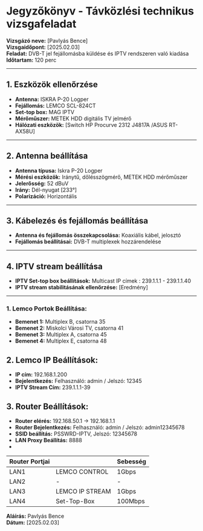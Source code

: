 # Jegyzőkönyv - Távközlési technikus vizsgafeladat

**Vizsgázó neve:** [Pavlyás Bence]  
**Vizsgaidőpont:** [2025.02.03]  
**Feladat:** DVB-T jel fejállomásba küldése és IPTV rendszeren való kiadása  
**Időtartam:** 120 perc

---

## 1. Eszközök ellenőrzése
- **Antenna:** ISKRA P-20 Logper
- **Fejállomás:** LEMCO SCL-824CT
- **Set-top box:** MAG IPTV
- **Mérőműszer:** METEK HDD digitális TV jelmérő
- **Hálózati eszközök:** [Switch HP Procurve 2312 J4817A /ASUS RT-AX58U]

---

## 2. Antenna beállítása
- **Antenna típusa:** Iskra P-20 Logper
- **Mérési eszközök:** Iránytű, dőlésszögmérő, METEK HDD mérőműszer
- **Jelerősség:** 52 dBuV  
- **Irány:** Dél-nyugat [233°]  
- **Polarizáció:** Horizontális

---

## 3. Kábelezés és fejállomás beállítása
- **Antenna és fejállomás összekapcsolása:** Koaxiális kábel, jelosztó
- **Fejállomás beállításai:** DVB-T multiplexek hozzárendelése

---

## 4. IPTV stream beállítása
- **IPTV Set-top box beállítások:** Multicast IP címek : 239.1.1.1 - 239.1.1.40
- **IPTV stream stabilitásának ellenőrzése:** [Eredmény]

---

### 1. Lemco Portok Beállítása:
- **Bemenet 1:** Multiplex B, csatorna 35  
- **Bemenet 2:** Miskolci Városi TV, csatorna 41  
- **Bemenet 3:** Multiplex A, csatorna 45  
- **Bemenet 4:** Multiplex E, csatorna 48  

## 2. Lemco IP Beállítások:
- **IP cím:** 192.168.1.200  
- **Bejelentkezés:** Felhasználó: admin / Jelszó: 12345  
- **IPTV Stream Cím:** 239.1.1.1-39  

## 3. Router Beállítások:
- **Router elérés:** 192.168.50.1 -> 192.168.1.1  
- **Router Bejelentkezés:** Felhasználó: admin / Jelszó: admin12345678  
- **SSID beállítás:** PSSWRD-IPTV, Jelszó: 12345678  
- **LAN Proxy Beállítás:** 8888  
- 
|Router Portjai                       |        | Sebesség |
| ----------------------------------- | ----------- | ------------- |
| LAN1                                | LEMCO CONTROL| 1Gbps        |
| LAN2                                | -           | -             |
| LAN3                                | LEMCO IP STREAM | 1Gbps     |
| LAN4                                | Set-Top-Box  | 100Mbps      |



**Aláírás:** Pavlyás Bence  
**Dátum:** [2025.02.03]
